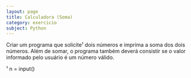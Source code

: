 ```yaml
---
layout: page
title: Calculadora (Soma)
category: exercicio
subject: Python
---
```

Criar um programa que solicite¹ dois números e imprima a soma dos dois números.
Além de somar, o programa também deverá consistir se o valor informado pelo usuário é um número válido.

    
¹ n = input()
